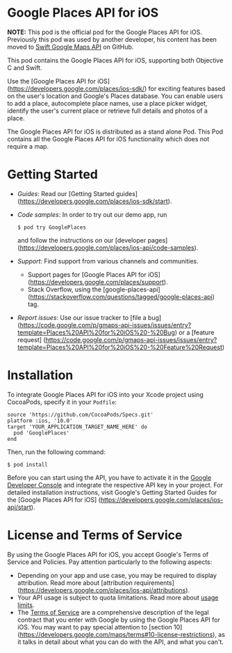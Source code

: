 # Google Places API for iOS

**NOTE:** This pod is the official pod for the Google Places API for iOS.
Previously this pod was used by another developer, his content has been moved to
[Swift Google Maps API](https://github.com/honghaoz/Swift-Google-Maps-API) on
GitHub.

This pod contains the Google Places API for iOS, supporting both Objective C and
Swift.

Use the [Google Places API for iOS]
(https://developers.google.com/places/ios-sdk/) for exciting features based
on the user's location and Google's Places database. You can enable users to
add a place, autocomplete place names, use a place picker widget, identify
the user's current place or retrieve full details and photos of a place.

The Google Places API for iOS is distributed as a stand alone Pod. This Pod
contains all the Google Places API for iOS functionality which does not require
a map.

# Getting Started

*   *Guides*: Read our [Getting Started guides]
    (https://developers.google.com/places/ios-sdk/start).
*   *Code samples*: In order to try out our demo app, run

    ```
    $ pod try GooglePlaces
    ```

    and follow the instructions on our [developer pages]
    (https://developers.google.com/places/ios-api/code-samples).

*   *Support*: Find support from various channels and communities.

    *   Support pages for [Google Places API for iOS]
        (https://developers.google.com/places/support).
    *   Stack Overflow, using the [google-places-api]
        (https://stackoverflow.com/questions/tagged/google-places-api) tag.

*   *Report issues*: Use our issue tracker to [file a bug]
    (https://code.google.com/p/gmaps-api-issues/issues/entry?template=Places%20API%20for%20iOS%20-%20Bug)
    or a [feature request]
    (https://code.google.com/p/gmaps-api-issues/issues/entry?template=Places%20API%20for%20iOS%20-%20Feature%20Request)

# Installation

To integrate Google Places API for iOS into your Xcode project using CocoaPods,
specify it in your `Podfile`:

```
source 'https://github.com/CocoaPods/Specs.git'
platform :ios, '10.0'
target 'YOUR_APPLICATION_TARGET_NAME_HERE' do
  pod 'GooglePlaces'
end
```

Then, run the following command:

```
$ pod install
```

Before you can start using the API, you have to activate it in the [Google
Developer Console](https://console.developers.google.com/) and integrate the
respective API key in your project. For detailed installation instructions,
visit Google's Getting Started Guides for the [Google Places API for iOS]
(https://developers.google.com/places/ios-api/start).

# License and Terms of Service

By using the Google Places API for iOS, you accept Google's Terms of
Service and Policies. Pay attention particularly to the following aspects:

*   Depending on your app and use case, you may be required to display
    attribution. Read more about [attribution requirements]
    (https://developers.google.com/places/ios-api/attributions).
*   Your API usage is subject to quota limitations. Read more about [usage
    limits](https://developers.google.com/places/ios-api/usage).
*   The [Terms of Service](https://developers.google.com/maps/terms) are a
    comprehensive description of the legal contract that you enter with Google
    by using the Google Places API for iOS. You may want to pay special
    attention to [section 10]
    (https://developers.google.com/maps/terms#10-license-restrictions), as it
    talks in detail about what you can do with the API, and what you can't.
